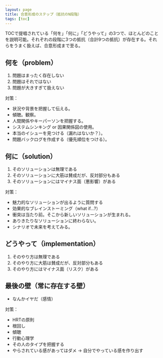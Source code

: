 ```yaml
---
layout: page
title: 合意形成のステップ（抵抗のN段階）
tags: [toc]
---
```


TOCで提唱されている「何を」「何に」「どうやって」の3つで、ほとんどのことを説明可能。それぞれの段階に3つの抵抗（合計9つの抵抗）が存在する。それらをうまく扱えば、合意形成まで至る。

## 何を（problem）
1. 問題はまったく存在しない
2. 問題はそれではない
3. 問題が大きすぎて扱えない

対策：

* 状況や背景を把握して伝える。
* 傾聴。観察。
* 人間関係やキーパーソンを把握する。
* システムシンキング or 因果関係図の使用。
* 本当のイシューを見つける（漏れはないか？）。
* 問題バックログを作成する（優先順位をつける）。

## 何に（solution）
1. そのソリューションは無理である
2. そのソリューションに大筋は賛成だが、反対部分もある
3. そのソリューションにはマイナス面（悪影響）がある

対策：

* 魅力的なソリューションが出るように質問する
* 効果的なブレインストーミング（what if...?）
* 衝突は当たり前。そこから新しいソリューションが生まれる。
* ありきたりなソリューションに終わらない。
* シナリオで未来を考えてみる。

## どうやって（implementation）
1. そのやり方は無理である
2. そのやり方に大筋は賛成だが、反対部分もある
3. そのやり方にはマイナス面（リスク）がある

## 最後の壁（常に存在する壁）
* なんかイヤだ（感情）

対策：

* HRTの原則
* 根回し
* 傾聴
* 行動心理学
* その人のタイプを把握する
* やらされている感があってはダメ → 自分でやっている感を作り出す

